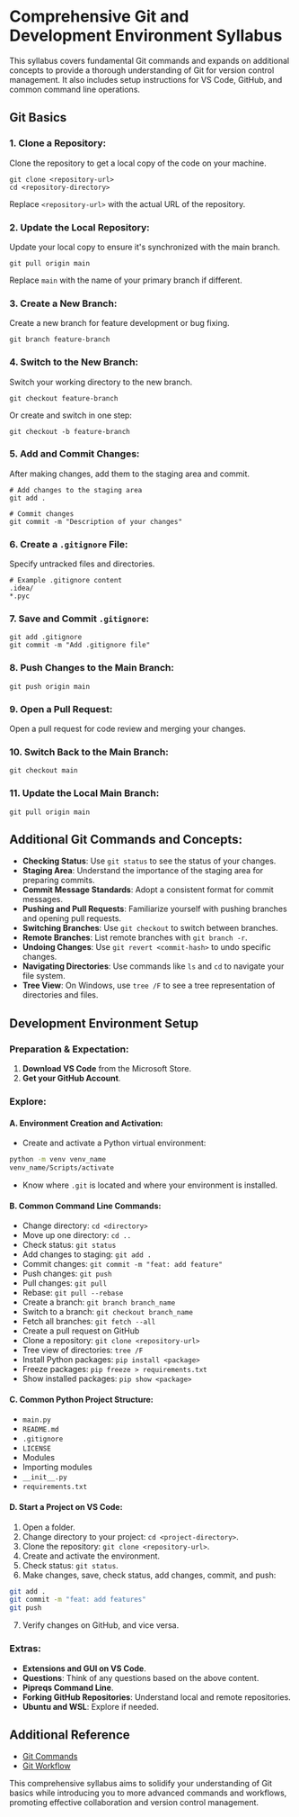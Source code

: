 # Comprehensive Git and Development Environment Syllabus

This syllabus covers fundamental Git commands and expands on additional concepts to provide a thorough understanding of Git for version control management. It also includes setup instructions for VS Code, GitHub, and common command line operations.

## Git Basics

### 1. Clone a Repository:
Clone the repository to get a local copy of the code on your machine.
```
git clone <repository-url>
cd <repository-directory>
```
Replace `<repository-url>` with the actual URL of the repository.

### 2. Update the Local Repository:
Update your local copy to ensure it's synchronized with the main branch.
```
git pull origin main
```
Replace `main` with the name of your primary branch if different.

### 3. Create a New Branch:
Create a new branch for feature development or bug fixing.
```
git branch feature-branch
```

### 4. Switch to the New Branch:
Switch your working directory to the new branch.
```
git checkout feature-branch
```
Or create and switch in one step:
```
git checkout -b feature-branch
```

### 5. Add and Commit Changes:
After making changes, add them to the staging area and commit.
```
# Add changes to the staging area
git add .

# Commit changes
git commit -m "Description of your changes"
```

### 6. Create a `.gitignore` File:
Specify untracked files and directories.
```plaintext
# Example .gitignore content
.idea/
*.pyc
```

### 7. Save and Commit `.gitignore`:
```
git add .gitignore
git commit -m "Add .gitignore file"
```

### 8. Push Changes to the Main Branch:
```
git push origin main
```

### 9. Open a Pull Request:
Open a pull request for code review and merging your changes.

### 10. Switch Back to the Main Branch:
```
git checkout main
```

### 11. Update the Local Main Branch:
```
git pull origin main
```

## Additional Git Commands and Concepts:
- **Checking Status**: Use `git status` to see the status of your changes.
- **Staging Area**: Understand the importance of the staging area for preparing commits.
- **Commit Message Standards**: Adopt a consistent format for commit messages.
- **Pushing and Pull Requests**: Familiarize yourself with pushing branches and opening pull requests.
- **Switching Branches**: Use `git checkout` to switch between branches.
- **Remote Branches**: List remote branches with `git branch -r`.
- **Undoing Changes**: Use `git revert <commit-hash>` to undo specific changes.
- **Navigating Directories**: Use commands like `ls` and `cd` to navigate your file system.
- **Tree View**: On Windows, use `tree /F` to see a tree representation of directories and files.

## Development Environment Setup

### Preparation & Expectation:
1. **Download VS Code** from the Microsoft Store.
2. **Get your GitHub Account**.

### Explore:
#### A. Environment Creation and Activation:
- Create and activate a Python virtual environment:
```bash
python -m venv venv_name
venv_name/Scripts/activate
```
- Know where `.git` is located and where your environment is installed.

#### B. Common Command Line Commands:
- Change directory: `cd <directory>`
- Move up one directory: `cd ..`
- Check status: `git status`
- Add changes to staging: `git add .`
- Commit changes: `git commit -m "feat: add feature"`
- Push changes: `git push`
- Pull changes: `git pull`
- Rebase: `git pull --rebase`
- Create a branch: `git branch branch_name`
- Switch to a branch: `git checkout branch_name`
- Fetch all branches: `git fetch --all`
- Create a pull request on GitHub
- Clone a repository: `git clone <repository-url>`
- Tree view of directories: `tree /F`
- Install Python packages: `pip install <package>`
- Freeze packages: `pip freeze > requirements.txt`
- Show installed packages: `pip show <package>`

#### C. Common Python Project Structure:
- `main.py`
- `README.md`
- `.gitignore`
- `LICENSE`
- Modules
- Importing modules
- `__init__.py`
- `requirements.txt`

#### D. Start a Project on VS Code:
1. Open a folder.
2. Change directory to your project: `cd <project-directory>`.
3. Clone the repository: `git clone <repository-url>`.
4. Create and activate the environment.
5. Check status: `git status`.
6. Make changes, save, check status, add changes, commit, and push:
```bash
git add .
git commit -m "feat: add features"
git push
```
7. Verify changes on GitHub, and vice versa.

### Extras:
- **Extensions and GUI on VS Code**.
- **Questions**: Think of any questions based on the above content.
- **Pipreqs Command Line**.
- **Forking GitHub Repositories**: Understand local and remote repositories.
- **Ubuntu and WSL**: Explore if needed.

## Additional Reference
- [Git Commands](https://git-scm.com/docs)
- [Git Workflow](https://git-scm.com/book/en/v2/Git-Branching-Basic-Branching-and-Merging)

This comprehensive syllabus aims to solidify your understanding of Git basics while introducing you to more advanced commands and workflows, promoting effective collaboration and version control management.